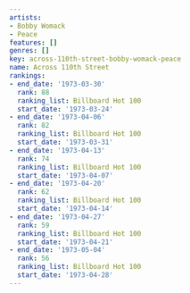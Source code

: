 ```yaml
---
artists:
- Bobby Womack
- Peace
features: []
genres: []
key: across-110th-street-bobby-womack-peace
name: Across 110th Street
rankings:
- end_date: '1973-03-30'
  rank: 88
  ranking_list: Billboard Hot 100
  start_date: '1973-03-24'
- end_date: '1973-04-06'
  rank: 82
  ranking_list: Billboard Hot 100
  start_date: '1973-03-31'
- end_date: '1973-04-13'
  rank: 74
  ranking_list: Billboard Hot 100
  start_date: '1973-04-07'
- end_date: '1973-04-20'
  rank: 62
  ranking_list: Billboard Hot 100
  start_date: '1973-04-14'
- end_date: '1973-04-27'
  rank: 59
  ranking_list: Billboard Hot 100
  start_date: '1973-04-21'
- end_date: '1973-05-04'
  rank: 56
  ranking_list: Billboard Hot 100
  start_date: '1973-04-28'
---
```


